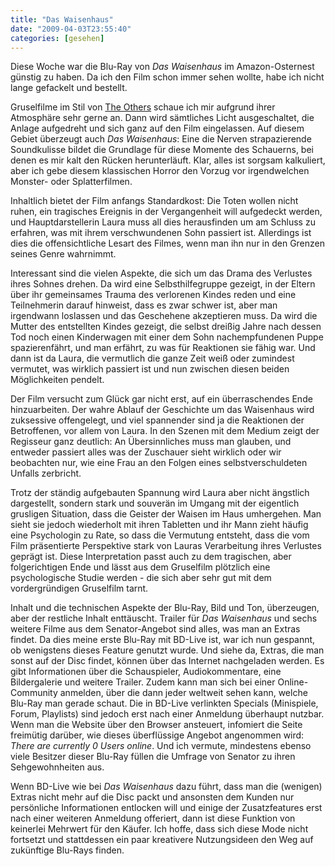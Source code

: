 ```yaml
---
title: "Das Waisenhaus"
date: "2009-04-03T23:55:40"
categories: [gesehen]
---
```


Diese Woche war die Blu-Ray von *Das Waisenhaus* im Amazon-Osternest günstig zu haben. Da ich den Film schon immer sehen wollte, habe ich nicht lange gefackelt und bestellt.

Gruselfilme im Stil von [The Others](/2002/02/20/the-others/) schaue ich mir aufgrund ihrer Atmosphäre sehr gerne an. Dann wird sämtliches Licht ausgeschaltet, die Anlage aufgedreht und sich ganz auf den Film eingelassen. Auf diesem Gebiet überzeugt auch *Das Waisenhaus*: Eine die Nerven strapazierende Soundkulisse bildet die Grundlage für diese Momente des Schauerns, bei denen es mir kalt den Rücken herunterläuft. Klar, alles ist sorgsam kalkuliert, aber ich gebe diesem klassischen Horror den Vorzug vor irgendwelchen Monster- oder Splatterfilmen.

Inhaltlich bietet der Film anfangs Standardkost: Die Toten wollen nicht ruhen, ein tragisches Ereignis in der Vergangenheit will aufgedeckt werden, und Hauptdarstellerin Laura muss all dies herausfinden um am Schluss zu erfahren, was mit ihrem verschwundenen Sohn passiert ist. Allerdings ist dies die offensichtliche Lesart des Filmes, wenn man ihn nur in den Grenzen seines Genre wahrnimmt.

Interessant sind die vielen Aspekte, die sich um das Drama des Verlustes ihres Sohnes drehen. Da wird eine Selbsthilfegruppe gezeigt, in der Eltern über ihr gemeinsames Trauma des verlorenen Kindes reden und eine Teilnehmerin darauf hinweist, dass es zwar schwer ist, aber man irgendwann loslassen und das Geschehene akzeptieren muss. Da wird die Mutter des entstellten Kindes gezeigt, die selbst dreißig Jahre nach dessen Tod noch einen Kinderwagen mit einer dem Sohn nachempfundenen Puppe spazierenfährt, und man erfährt, zu was für Reaktionen sie fähig war. Und dann ist da Laura, die vermutlich die ganze Zeit weiß oder zumindest vermutet, was wirklich passiert ist und nun zwischen diesen beiden Möglichkeiten pendelt.

Der Film versucht zum Glück gar nicht erst, auf ein überraschendes Ende hinzuarbeiten. Der wahre Ablauf der Geschichte um das Waisenhaus wird zuksessive offengelegt, und viel spannender sind ja die Reaktionen der Betroffenen, vor allem von Laura. In den Szenen mit dem Medium zeigt der Regisseur ganz deutlich: An Übersinnliches muss man glauben, und entweder passiert alles was der Zuschauer sieht wirklich oder wir beobachten nur, wie eine Frau an den Folgen eines selbstverschuldeten Unfalls zerbricht.

Trotz der ständig aufgebauten Spannung wird Laura aber nicht ängstlich dargestellt, sondern stark und souverän im Umgang mit der eigentlich grusligen Situation, dass die Geister der Waisen im Haus umhergehen. Man sieht sie jedoch wiederholt mit ihren Tabletten und ihr Mann zieht häufig eine Psychologin zu Rate, so dass die Vermutung entsteht, dass die vom Film präsentierte Perspektive stark von Lauras Verarbeitung ihres Verlustes geprägt ist. Diese Interpretation passt auch zu dem tragischen, aber folgerichtigen Ende und lässt aus dem Gruselfilm plötzlich eine psychologische Studie werden - die sich aber sehr gut mit dem vordergründigen Gruselfilm tarnt.

Inhalt und die technischen Aspekte der Blu-Ray, Bild und Ton, überzeugen, aber der restliche Inhalt enttäuscht. Trailer für *Das Waisenhaus* und sechs weitere Filme aus dem Senator-Angebot sind alles, was man an Extras findet. Da dies meine erste Blu-Ray mit BD-Live ist, war ich nun gespannt, ob wenigstens dieses Feature genutzt wurde. Und siehe da, Extras, die man sonst auf der Disc findet, können über das Internet nachgeladen werden. Es gibt Informationen über die Schauspieler, Audiokommentare, eine Bildergalerie und weitere Trailer. Zudem kann man sich bei einer Online-Community anmelden, über die dann jeder weltweit sehen kann, welche Blu-Ray man gerade schaut. Die in BD-Live verlinkten Specials (Minispiele, Forum, Playlists) sind jedoch erst nach einer Anmeldung überhaupt nutzbar. Wenn man die Website über den Browser ansteuert, infomiert die Seite freimütig darüber, wie dieses überflüssige Angebot angenommen wird: *There are currently 0 Users online*. Und ich vermute, mindestens ebenso viele Besitzer dieser Blu-Ray füllen die Umfrage von Senator zu ihren Sehgewohnheiten aus.

Wenn BD-Live wie bei *Das Waisenhaus* dazu führt, dass man die (wenigen) Extras nicht mehr auf die Disc packt und ansonsten dem Kunden nur persönliche Informationen entlocken will und einige der Zusatzfeatures erst nach einer weiteren Anmeldung offeriert, dann ist diese Funktion von keinerlei Mehrwert für den Käufer. Ich hoffe, dass sich diese Mode nicht fortsetzt und stattdessen ein paar kreativere Nutzungsideen den Weg auf zukünftige Blu-Rays finden.
